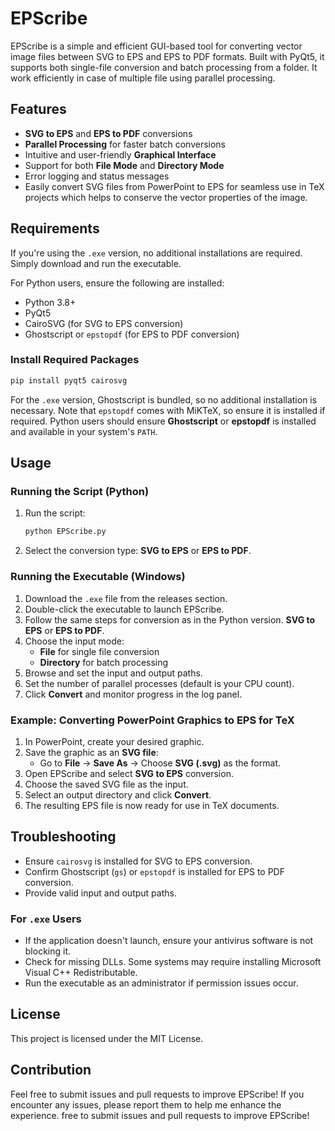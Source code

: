 # EPScribe

EPScribe is a simple and efficient GUI-based tool for converting vector image files between SVG to EPS and EPS to PDF formats. Built with PyQt5, it supports both single-file conversion and batch processing from a folder. It work efficiently in case of multiple file using parallel processing.
## Features

* **SVG to EPS** and **EPS to PDF** conversions
* **Parallel Processing** for faster batch conversions
* Intuitive and user-friendly **Graphical Interface**
* Support for both **File Mode** and **Directory Mode**
* Error logging and status messages
* Easily convert SVG files from PowerPoint to EPS for seamless use in TeX projects which helps to conserve the vector properties of the image.

## Requirements

If you're using the `.exe` version, no additional installations are required. Simply download and run the executable.

For Python users, ensure the following are installed:

- Python 3.8+
- PyQt5
- CairoSVG (for SVG to EPS conversion)
- Ghostscript or `epstopdf` (for EPS to PDF conversion)

### Install Required Packages

```bash
pip install pyqt5 cairosvg
```

For the `.exe` version, Ghostscript is bundled, so no additional installation is necessary. Note that `epstopdf` comes with MiKTeX, so ensure it is installed if required. Python users should ensure **Ghostscript** or **epstopdf** is installed and available in your system's `PATH`.

## Usage

### Running the Script (Python)

1. Run the script:
   ```bash
   python EPScribe.py
   ```
2. Select the conversion type: **SVG to EPS** or **EPS to PDF**.

### Running the Executable (Windows)

1. Download the `.exe` file from the releases section.
2. Double-click the executable to launch EPScribe.
3. Follow the same steps for conversion as in the Python version.
   **SVG to EPS** or **EPS to PDF**.
4. Choose the input mode:
   - **File** for single file conversion
   - **Directory** for batch processing
5. Browse and set the input and output paths.
6. Set the number of parallel processes (default is your CPU count).
7. Click **Convert** and monitor progress in the log panel.

### Example: Converting PowerPoint Graphics to EPS for TeX  

1. In PowerPoint, create your desired graphic.  
2. Save the graphic as an **SVG file**:  
   - Go to **File** → **Save As** → Choose **SVG (.svg)** as the format.  
3. Open EPScribe and select **SVG to EPS** conversion.  
4. Choose the saved SVG file as the input.  
5. Select an output directory and click **Convert**.  
6. The resulting EPS file is now ready for use in TeX documents.  


## Troubleshooting

- Ensure `cairosvg` is installed for SVG to EPS conversion.
- Confirm Ghostscript (`gs`) or `epstopdf` is installed for EPS to PDF conversion.
- Provide valid input and output paths.

### For `.exe` Users

- If the application doesn't launch, ensure your antivirus software is not blocking it.
- Check for missing DLLs. Some systems may require installing Microsoft Visual C++ Redistributable.
- Run the executable as an administrator if permission issues occur.

## License

This project is licensed under the MIT License.

## Contribution

Feel free to submit issues and pull requests to improve EPScribe! If you encounter any issues, please report them to help me enhance the experience. free to submit issues and pull requests to improve EPScribe!

